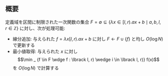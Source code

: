 ## 概要

定義域を区間に制限された一次関数の集合 $F = \emptyset \subseteq \lbrace \lambda x \in \lbrack l, r). ax + b \mid a, b, l, r \in \mathbb{Z} \rbrace$ に対し、次が処理可能:

-   線分追加: 与えられた $f = \lambda x \lbrack l, r). ax + b$ に対し $F \gets F \cup \lbrace f \rbrace$ と均し $O(\log N)$ で更新する
-   最小値取得: 与えられた $x$ に対し $$\min _ {f \in F \wdge f : \lbrack l, r) \wedge i \in \lbrack l, r)} f(x)$$ を $O(\log N)$ で計算する
